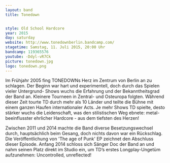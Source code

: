 ```yaml
---
layout: band
title: Tonedown


style: Old School Hardcore
year: 2015
day: saturday
website: http://www.tonedownberlin.bandcamp.com/
stagetime: Samstag, 11. Juli 2015, 20:00 Uhr
bandcamp: 119365576
youtube: -Ddyl-vR7Ck
picture: tonedown.jpg
logo: tonedown.png
---
```

Im Frühjahr 2005 fing TONEDOWNs Herz im Zentrum von Berlin an zu schlagen. Der
Beginn war hart und experimentell, doch durch das Spielen vieler Untergrund-
Shows wuchs die Erfahrung und der Bekanntheitsgrad der Band an. Kleinere
Tourneen in Zentral- und Osteuropa folgten. Während dieser Zeit tourte TD
durch mehr als 10 Länder und teilte die Bühne mit einem ganzen Haufen
internationaler Acts. Je mehr Shows TD spielte, desto stärker wuchs die
Leidenschaft, was den stilistischen Weg ebnete: metal-beeinflusster ehrlicher
Hardcore - aus dem tiefsten des Herzen!


Zwischen 2011 und 2014 machte die Band diverse Besetzungswechsel durch,
hauptsächlich beim Gesang, doch nichts davon war ein Rückschlag. Die
Veröffentlichung von 'The age of Punk' EP zeichnet den Abschluss dieser
Episode. Anfang 2014 schloss sich Sänger Doc der Band an und nahm seinen Platz
direkt im Studio ein, um TD’s erstes Longplay-Ungetüm aufzunehmen:
Uncontrolled, unreflected!
